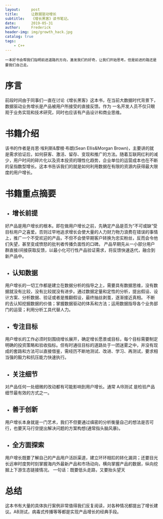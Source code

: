 ```yaml
---
layout:     post
title:      让数据驱动增长
subtitle:   《增长黑客》读书笔记。
date:       2019-05-31
author:     Frederick
header-img: img/growth_hack.jpg
catalog: true
tags:
    - C++
---
```


```
一本好书会帮我们指明前进道路的方向，激发我们的好奇，让我们开始思考。但是前进的路还是要我们自己走。
```

# 序言

前段时间由于同事们一直在讨论《增长黑客》这本书，在当前大数据时代背景下，数据驱动业务增长是产品被用户所接受的直接反馈。作为 一名开发人员不仅只眼观于业务实现和技术研究，同时也应该有产品设计和商业思维。

# 书籍介绍

该书的作者是肖恩·埃利斯&摩根·布朗(Sean Ellis&Morgan Brown)，主要讲的就是需求验证后，如何获客、激活、留存、变现和推广的方法。随着互联网红利的减少，用户时间的碎片化以及资本投资的理性化趋势，企业单位的运营成本也在不断的呈指数型增长。这本书告诉我们的就是如何利用数据在有限的资源内获得最大限度的用户增长。

# 书籍重点摘要


- ## 增长前提


好产品是用户增长的根本。即在做用户增长之前，先确定产品是否为“不可或缺”受目标用户之喜爱。否则过早地追求增长会使大量的人力财力物力浪费在错误的事情上，推广一个不受欢迎的产品，不但不会使早期客户转换为忠实粉丝，反而会令他们失望，甚至变成愤怒的批判者传播负面性的口碑。
产品早期先从一小部分用户群直接/间接获取反馈，以最小化可行性产品验证需求，将反馈快速迭代，融合到新产品中。


- ## 认知数据


用户增长的一切工作都是建立在数据分析的指导之上，需要具有数据思维，没有数据就没有比较，没有比较就没有进步。通过数据定量和定性的分析，提出假设、设计方案、分析数据、验证或者是推翻假设，最终抽丝剥茧，逐渐接近真相。
不断的去认知挖掘数据的价值；掌握数据驱动的体系和方法；运用数据指导各个业务部门的运营；利用分析工具代替人力。


- ## 专注目标


用户增长的工作必须时刻围绕增长展开，确定增长愿景或目标，每个目标需要制定明确的投资策略和验收指标。但有时通往目标的道路处于一团迷雾之中，并没有现成的套路和方法可以直接借鉴，需经历不断地测试、改进、学习、再测试，要求相当强的毅力和抗压能力快速执行。


- ## 关注细节


对产品任何一处细微的改动都有可能影响到用户增长。通常 A/B测试 是检验产品细节最有效的方式之一。


 - ## 善于创新


用户增长本身就是一门艺术，我们不但要通过缜密的分析衡量自己的想法是否可行，也要天马行空提出解决问题的方案构想(通常指头脑风暴)。


- ## 全方面探索


用户增长既要了解自己的产品用户活跃渠道，建立环环相扣的转化漏洞；还要目光长远审时度势时刻掌握海内外最新产品和市场动向，横向掌握产品的数据，纵向挖掘上下游生态链接情况。
一句话：既要低头走路，又要抬头望天

# 总结

这本书有大量的具体执行案例非常值得我们反复阅读，对各种情况都提出了增长建议。AB测试，病毒式传播等等都是实现产品增长的经典手段。
